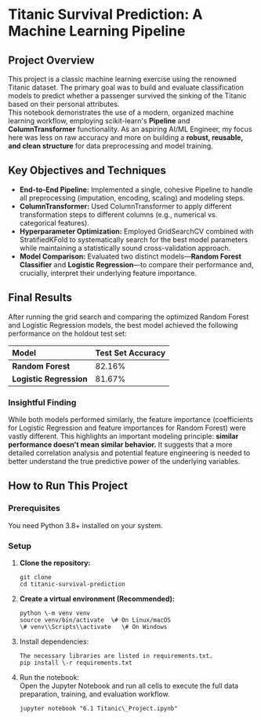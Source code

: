 # **Titanic Survival Prediction: A Machine Learning Pipeline**

## **Project Overview**

This project is a classic machine learning exercise using the renowned Titanic dataset. The primary goal was to build and evaluate classification models to predict whether a passenger survived the sinking of the Titanic based on their personal attributes.  
This notebook demonstrates the use of a modern, organized machine learning workflow, employing scikit-learn's **Pipeline** and **ColumnTransformer** functionality. As an aspiring AI/ML Engineer, my focus here was less on raw accuracy and more on building a **robust, reusable, and clean structure** for data preprocessing and model training.

## **Key Objectives and Techniques**

* **End-to-End Pipeline:** Implemented a single, cohesive Pipeline to handle all preprocessing (imputation, encoding, scaling) and modeling steps.  
* **ColumnTransformer:** Used ColumnTransformer to apply different transformation steps to different columns (e.g., numerical vs. categorical features).  
* **Hyperparameter Optimization:** Employed GridSearchCV combined with StratifiedKFold to systematically search for the best model parameters while maintaining a statistically sound cross-validation approach.  
* **Model Comparison:** Evaluated two distinct models—**Random Forest Classifier** and **Logistic Regression**—to compare their performance and, crucially, interpret their underlying feature importance.

## **Final Results**

After running the grid search and comparing the optimized Random Forest and Logistic Regression models, the best model achieved the following performance on the holdout test set:

| Model | Test Set Accuracy |
| :---- | :---- |
| **Random Forest** | 82.16% |
| **Logistic Regression** | 81.67% |

### **Insightful Finding**

While both models performed similarly, the feature importance (coefficients for Logistic Regression and feature importances for Random Forest) were vastly different. This highlights an important modeling principle: **similar performance doesn't mean similar behavior.** It suggests that a more detailed correlation analysis and potential feature engineering is needed to better understand the true predictive power of the underlying variables.

## **How to Run This Project**

### **Prerequisites**

You need Python 3.8+ installed on your system.

### **Setup**

1. **Clone the repository:**  
	```
   git clone   
   cd titanic-survival-prediction
	```
2. **Create a virtual environment (Recommended):**  
	```
   python \-m venv venv  
   source venv/bin/activate  \# On Linux/macOS  
   \# venv\\Scripts\\activate   \# On Windows
	```
3. Install dependencies:  
	```
   The necessary libraries are listed in requirements.txt.  
   pip install \-r requirements.txt
	```
4. Run the notebook:  
   Open the Jupyter Notebook and run all cells to execute the full data preparation, training, and evaluation workflow.  
   ```
   jupyter notebook "6.1 Titanic\_Project.ipynb"  
   ```
